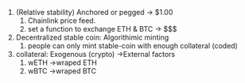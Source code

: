 1. (Relative stability) Anchored or pegged -> $1.00
    1. Chainlink price feed.
    2. set a function to exchange ETH & BTC -> $$$
2. Decentralized stable coin: Algorithimic minting
    1. people can only mint stable-coin with enough collateral (coded)
3. collateral: Exogenous (crypto) ->External factors
    1. wETH ->wraped ETH
    2. wBTC ->wraped BTC